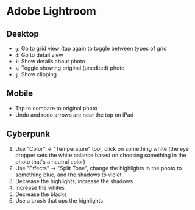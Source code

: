 # Adobe Lightroom

## Desktop

- `g`: Go to grid view (tap again to toggle between types of grid
- `d`: Go to detail view
- `i`: Show details about photo
- `\`: Toggle showing original (unedited) photo
- `j`: Show clipping

## Mobile

- Tap to compare to original photo
- Undo and redo arrows are near the top on iPad

## Cyberpunk

1. Use "Color" -> "Temperature" tool, click on something white (the eye dropper sets the white balance based on choosing something in the photo that's a neutral color)
2. Use "Effects" -> "Split Tone", change the highlights in the photo to something blue, and the shadows to violet
3. Decrease the highlights, increase the shadows
4. Increase the whites
5. Decrease the blacks
6. Use a brush that ups the highlights
